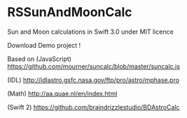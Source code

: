 # RSSunAndMoonCalc

Sun and Moon calculations in Swift 3.0 under MIT licence

Download Demo project !

Based on
(JavaScript) https://github.com/mourner/suncalc/blob/master/suncalc.js

(IDL) http://idlastro.gsfc.nasa.gov/ftp/pro/astro/mphase.pro

(Math) http://aa.quae.nl/en/index.html

(Swift 2) https://github.com/braindrizzlestudio/BDAstroCalc
